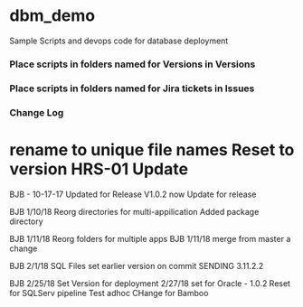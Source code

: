 # dbm_demo
Sample Scripts and devops code for database deployment

### Place scripts in folders named for Versions in Versions
### Place scripts in folders named for Jira tickets in Issues

### Change Log ###
rename to unique file names
Reset to version HRS-01
Update
=======
BJB - 10-17-17 Updated for Release V1.0.2 now
Update for release

BJB 1/10/18 Reorg directories for multi-appilication
Added package directory

BJB 1/11/18 Reorg folders for multiple apps
BJB 1/11/18 merge from master
a change

BJB 2/1/18 SQL Files
	set earlier version on commit
	SENDING 3.11.2.2

BJB 2/25/18 Set Version for deployment
2/27/18 set for Oracle - 1.0.2
Reset for SQLServ pipeline
Test adhoc
CHange for Bamboo